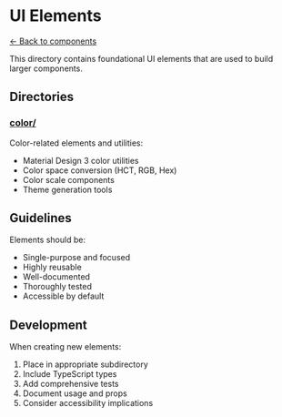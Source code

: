 # UI Elements

[← Back to components](../README.md)

This directory contains foundational UI elements that are used to build larger components.

## Directories

### [color/](color/README.md)
Color-related elements and utilities:
- Material Design 3 color utilities
- Color space conversion (HCT, RGB, Hex)
- Color scale components
- Theme generation tools

## Guidelines

Elements should be:
- Single-purpose and focused
- Highly reusable
- Well-documented
- Thoroughly tested
- Accessible by default

## Development

When creating new elements:
1. Place in appropriate subdirectory
2. Include TypeScript types
3. Add comprehensive tests
4. Document usage and props
5. Consider accessibility implications 